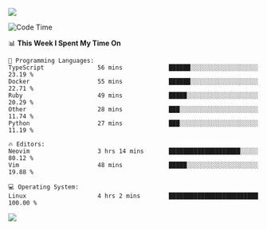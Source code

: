 <!-- [![Top Langs](https://github-readme-stats.vercel.app/api/top-langs/?username=gagahsyuja&theme=dracula&hide_border=true&border_radius=7)](https://github.com/anuraghazra/github-readme-stats) -->

![](https://komarev.com/ghpvc/?username=gagahsyuja&color=orange)

<!--START_SECTION:waka-->
![Code Time](http://img.shields.io/badge/Code%20Time-1%2C622%20hrs%2042%20mins-blue)

📊 **This Week I Spent My Time On** 

```text
💬 Programming Languages: 
TypeScript               56 mins             ██████░░░░░░░░░░░░░░░░░░░   23.19 % 
Docker                   55 mins             ██████░░░░░░░░░░░░░░░░░░░   22.71 % 
Ruby                     49 mins             █████░░░░░░░░░░░░░░░░░░░░   20.29 % 
Other                    28 mins             ███░░░░░░░░░░░░░░░░░░░░░░   11.74 % 
Python                   27 mins             ███░░░░░░░░░░░░░░░░░░░░░░   11.19 % 

🔥 Editors: 
Neovim                   3 hrs 14 mins       ████████████████████░░░░░   80.12 % 
Vim                      48 mins             █████░░░░░░░░░░░░░░░░░░░░   19.88 % 

💻 Operating System: 
Linux                    4 hrs 2 mins        █████████████████████████   100.00 % 
```


<!--END_SECTION:waka-->

![](https://hit.yhype.me/github/profile?account_id=96577465)

